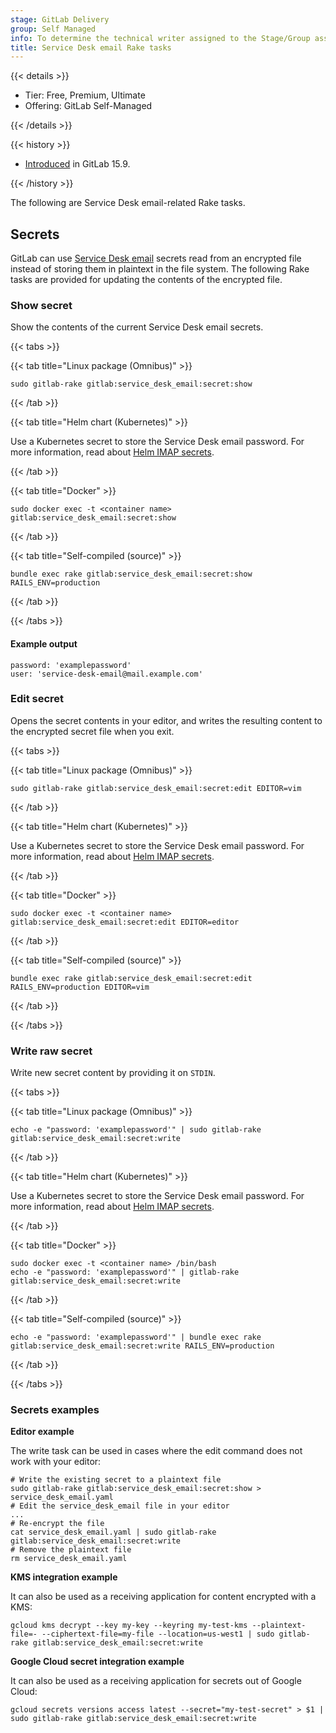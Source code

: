 ```yaml
---
stage: GitLab Delivery
group: Self Managed
info: To determine the technical writer assigned to the Stage/Group associated with this page, see https://handbook.gitlab.com/handbook/product/ux/technical-writing/#assignments
title: Service Desk email Rake tasks
---
```


{{< details >}}

- Tier: Free, Premium, Ultimate
- Offering: GitLab Self-Managed

{{< /details >}}

{{< history >}}

- [Introduced](https://gitlab.com/gitlab-org/gitlab/-/merge_requests/108279) in GitLab 15.9.

{{< /history >}}

The following are Service Desk email-related Rake tasks.

## Secrets

GitLab can use [Service Desk email](../../user/project/service_desk/configure.md#configure-service-desk-alias-email) secrets read from an encrypted file instead of storing them in plaintext in the file system. The following Rake tasks are provided for updating the contents of the encrypted file.

### Show secret

Show the contents of the current Service Desk email secrets.

{{< tabs >}}

{{< tab title="Linux package (Omnibus)" >}}

```shell
sudo gitlab-rake gitlab:service_desk_email:secret:show
```

{{< /tab >}}

{{< tab title="Helm chart (Kubernetes)" >}}

Use a Kubernetes secret to store the Service Desk email password. For more information,
read about [Helm IMAP secrets](https://docs.gitlab.com/charts/installation/secrets.html#imap-password-for-service-desk-emails).

{{< /tab >}}

{{< tab title="Docker" >}}

```shell
sudo docker exec -t <container name> gitlab:service_desk_email:secret:show
```

{{< /tab >}}

{{< tab title="Self-compiled (source)" >}}

```shell
bundle exec rake gitlab:service_desk_email:secret:show RAILS_ENV=production
```

{{< /tab >}}

{{< /tabs >}}

#### Example output

```plaintext
password: 'examplepassword'
user: 'service-desk-email@mail.example.com'
```

### Edit secret

Opens the secret contents in your editor, and writes the resulting content to the encrypted secret file when you exit.

{{< tabs >}}

{{< tab title="Linux package (Omnibus)" >}}

```shell
sudo gitlab-rake gitlab:service_desk_email:secret:edit EDITOR=vim
```

{{< /tab >}}

{{< tab title="Helm chart (Kubernetes)" >}}

Use a Kubernetes secret to store the Service Desk email password. For more information,
read about [Helm IMAP secrets](https://docs.gitlab.com/charts/installation/secrets.html#imap-password-for-service-desk-emails).

{{< /tab >}}

{{< tab title="Docker" >}}

```shell
sudo docker exec -t <container name> gitlab:service_desk_email:secret:edit EDITOR=editor
```

{{< /tab >}}

{{< tab title="Self-compiled (source)" >}}

```shell
bundle exec rake gitlab:service_desk_email:secret:edit RAILS_ENV=production EDITOR=vim
```

{{< /tab >}}

{{< /tabs >}}

### Write raw secret

Write new secret content by providing it on `STDIN`.

{{< tabs >}}

{{< tab title="Linux package (Omnibus)" >}}

```shell
echo -e "password: 'examplepassword'" | sudo gitlab-rake gitlab:service_desk_email:secret:write
```

{{< /tab >}}

{{< tab title="Helm chart (Kubernetes)" >}}

Use a Kubernetes secret to store the Service Desk email password. For more information,
read about [Helm IMAP secrets](https://docs.gitlab.com/charts/installation/secrets.html#imap-password-for-service-desk-emails).

{{< /tab >}}

{{< tab title="Docker" >}}

```shell
sudo docker exec -t <container name> /bin/bash
echo -e "password: 'examplepassword'" | gitlab-rake gitlab:service_desk_email:secret:write
```

{{< /tab >}}

{{< tab title="Self-compiled (source)" >}}

```shell
echo -e "password: 'examplepassword'" | bundle exec rake gitlab:service_desk_email:secret:write RAILS_ENV=production
```

{{< /tab >}}

{{< /tabs >}}

### Secrets examples

**Editor example**

The write task can be used in cases where the edit command does not work with your editor:

```shell
# Write the existing secret to a plaintext file
sudo gitlab-rake gitlab:service_desk_email:secret:show > service_desk_email.yaml
# Edit the service_desk_email file in your editor
...
# Re-encrypt the file
cat service_desk_email.yaml | sudo gitlab-rake gitlab:service_desk_email:secret:write
# Remove the plaintext file
rm service_desk_email.yaml
```

**KMS integration example**

It can also be used as a receiving application for content encrypted with a KMS:

```shell
gcloud kms decrypt --key my-key --keyring my-test-kms --plaintext-file=- --ciphertext-file=my-file --location=us-west1 | sudo gitlab-rake gitlab:service_desk_email:secret:write
```

**Google Cloud secret integration example**

It can also be used as a receiving application for secrets out of Google Cloud:

```shell
gcloud secrets versions access latest --secret="my-test-secret" > $1 | sudo gitlab-rake gitlab:service_desk_email:secret:write
```
